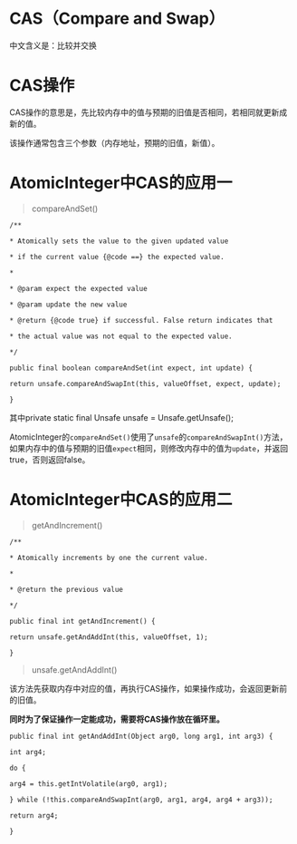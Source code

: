 # CAS（Compare and Swap）

中文含义是：比较并交换

# CAS操作

CAS操作的意思是，先比较内存中的值与预期的旧值是否相同，若相同就更新成新的值。

该操作通常包含三个参数（内存地址，预期的旧值，新值）。

# AtomicInteger中CAS的应用一

> compareAndSet\(\)

`/**`

`* Atomically sets the value to the given updated value`

`* if the current value {@code ==} the expected value.`

`*`

`* @param expect the expected value`

`* @param update the new value`

`* @return {@code true} if successful. False return indicates that`

`* the actual value was not equal to the expected value.`

`*/`

`public final boolean compareAndSet(int expect, int update) {`

`return unsafe.compareAndSwapInt(this, valueOffset, expect, update);`

`}`

其中private static final Unsafe unsafe = Unsafe.getUnsafe\(\);

AtomicInteger的`compareAndSet()`使用了`unsafe`的`compareAndSwapInt()`方法，如果内存中的值与预期的旧值`expect`相同，则修改内存中的值为`update`，并返回true，否则返回false。

# AtomicInteger中CAS的应用二

> getAndIncrement\(\)

`/**`

`* Atomically increments by one the current value.`

`*`

`* @return the previous value`

`*/`

`public final int getAndIncrement() {`

`return unsafe.getAndAddInt(this, valueOffset, 1);`

`}`

> unsafe.getAndAddInt\(\)

该方法先获取内存中对应的值，再执行CAS操作，如果操作成功，会返回更新前的旧值。

**同时为了保证操作一定能成功，需要将CAS操作放在循环里。**

`public final int getAndAddInt(Object arg0, long arg1, int arg3) {`

`int arg4;`

`do {`

`arg4 = this.getIntVolatile(arg0, arg1);`

`} while (!this.compareAndSwapInt(arg0, arg1, arg4, arg4 + arg3));`

`return arg4;`

`}`

